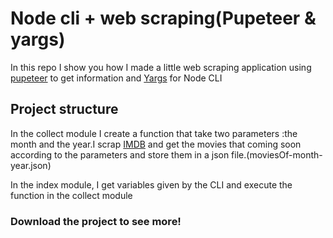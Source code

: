 # Node cli + web scraping(Pupeteer & yargs)
In this repo I show you how I made a little web scraping application using [pupeteer](https://pptr.dev/) to get information and [Yargs](http://yargs.js.org/) for Node CLI  

## Project structure
In the collect module I create a function that take two parameters :the month and the year.I scrap [IMDB](ttps://www.imdb.com/movies-coming-soon)  and get the movies that coming soon according to the parameters and store them in a json file.(moviesOf-month-year.json)

In the index module, I get variables given by the CLI and execute the function in the collect module


 ### Download the project to see more!